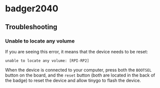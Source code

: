 # badger2040

## Troubleshooting

### Unable to locate any volume

If you are seeing this error, it means that the device needs to be reset:
```
unable to locate any volume: [RPI-RP2]
```
When the device is connected to your computer, press both the `BOOTSEL` button
on the board, and the `reset` button (both are located in the back of the badge)
to reset the device and allow tinygo to flash the device.
